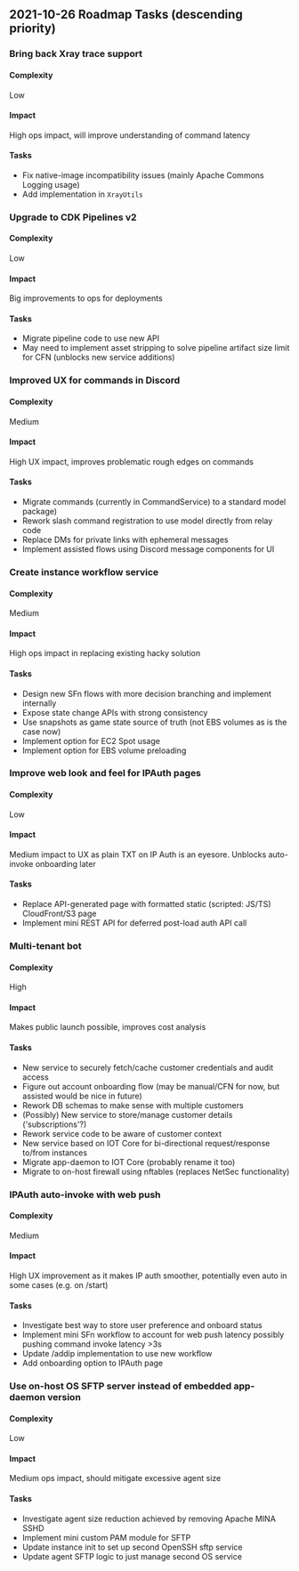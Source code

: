 ## 2021-10-26 Roadmap Tasks (descending priority)

### Bring back Xray trace support

#### Complexity
Low

#### Impact
High ops impact, will improve understanding of command latency

#### Tasks
* Fix native-image incompatibility issues (mainly Apache Commons Logging usage)
* Add implementation in `XrayUtils`

### Upgrade to CDK Pipelines v2

#### Complexity
Low

#### Impact
Big improvements to ops for deployments

#### Tasks
* Migrate pipeline code to use new API
* May need to implement asset stripping to solve pipeline artifact size limit for CFN (unblocks new service additions)

### Improved UX for commands in Discord

#### Complexity
Medium

#### Impact
High UX impact, improves problematic rough edges on commands

#### Tasks
* Migrate commands (currently in CommandService) to a standard model package)
* Rework slash command registration to use model directly from relay code
* Replace DMs for private links with ephemeral messages
* Implement assisted flows using Discord message components for UI

### Create instance workflow service

#### Complexity
Medium

#### Impact
High ops impact in replacing existing hacky solution

#### Tasks
* Design new SFn flows with more decision branching and implement internally
* Expose state change APIs with strong consistency
* Use snapshots as game state source of truth (not EBS volumes as is the case now)
* Implement option for EC2 Spot usage
* Implement option for EBS volume preloading

### Improve web look and feel for IPAuth pages

#### Complexity
Low

#### Impact
Medium impact to UX as plain TXT on IP Auth is an eyesore. Unblocks auto-invoke onboarding later

#### Tasks
* Replace API-generated page with formatted static (scripted: JS/TS) CloudFront/S3 page
* Implement mini REST API for deferred post-load auth API call

### Multi-tenant bot

#### Complexity
High

#### Impact
Makes public launch possible, improves cost analysis

#### Tasks
* New service to securely fetch/cache customer credentials and audit access
* Figure out account onboarding flow (may be manual/CFN for now, but assisted would be nice in future)
* Rework DB schemas to make sense with multiple customers
* (Possibly) New service to store/manage customer details ('subscriptions'?)
* Rework service code to be aware of customer context
* New service based on IOT Core for bi-directional request/response to/from instances
* Migrate app-daemon to IOT Core (probably rename it too)
* Migrate to on-host firewall using nftables (replaces NetSec functionality)

### IPAuth auto-invoke with web push

#### Complexity
Medium

#### Impact
High UX improvement as it makes IP auth smoother, potentially even auto in some cases (e.g. on /start)

#### Tasks
* Investigate best way to store user preference and onboard status
* Implement mini SFn workflow to account for web push latency possibly pushing command invoke latency >3s
* Update /addip implementation to use new workflow
* Add onboarding option to IPAuth page

### Use on-host OS SFTP server instead of embedded app-daemon version

#### Complexity
Low

#### Impact
Medium ops impact, should mitigate excessive agent size

#### Tasks
* Investigate agent size reduction achieved by removing Apache MINA SSHD
* Implement mini custom PAM module for SFTP
* Update instance init to set up second OpenSSH sftp service
* Update agent SFTP logic to just manage second OS service
